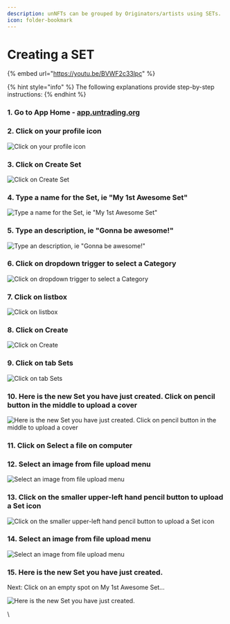 ```yaml
---
description: unNFTs can be grouped by Originators/artists using SETs.
icon: folder-bookmark
---
```


# Creating a SET

{% embed url="https://youtu.be/BVWF2c33lpc" %}

{% hint style="info" %}
The following explanations provide step-by-step instructions:
{% endhint %}

### 1. Go to App Home - [app.untrading.org](https://app.untrading.org)

### 2. Click on your profile icon

![Click on your profile icon](https://lh5.googleusercontent.com/qJoRWiOXEW7zdcPUwwQMjhS6XBLPOdNsSe5rur-8rAFLe3Yo2wEniemivmBkvI6s3c_mt3rrmx8_SfwDgiPJH3UBWGLl7z9urrdDJK6tDA7uTSDiIHW9HDmVALpKeoireJyXaabVXUYWqR0haun2XKs2_8bvUZo6TiY7xvUWslz_M7NW0FR1_B4RBMYQMQ)

### 3. Click on Create Set

![Click on Create Set](https://lh6.googleusercontent.com/jp57ppg2gnAKAg8UTRFWJPhxA-wvMvpPU0PnvPCMIhdZLYrOKAdQOk2J175pX6YxSA0qiYyUIyQL41Q6ABg1l-TC_g3XE2d5A8RAwFRWXHm3zjnG-losW-z6qvu4QEcmyPKmrUf1q7pRlfrakkAOu-sFKOmIRrc-is6uMVrsJi-G0bWCRbcOp11IJH0HYQ)

### 4. Type a name for the Set, ie "My 1st Awesome Set"

![Type a name for the Set, ie "My 1st Awesome Set"](https://lh5.googleusercontent.com/ZQbm_niYYBxTExTeG4eEIU1frcdogLZqck0BWQXvYGEHPej8geyG3sYfHvjcbWYFlT4TMa8woWvlV8ej5ut9RKrBhyoKWFIGQxIfcAukimqaiDYQWSDHsjXLOK1mptJm6t6ggXByEjFkvz4s0w02wDxwuWQRFwwgKCuG7H5ug1aqq_wvTQUpvF9frNlm5Q)

### 5. Type an description, ie "Gonna be awesome!"

![Type an description, ie "Gonna be awesome!"](https://lh5.googleusercontent.com/A0hWoNg47F4Wh9gd93cP3B4z44JPfG4ooBI32VzIFCTTOcuHNkaZAe1-H45hLPGF1OFG_uyWOxFATfhiPfv4YCBPKVahnOhqMkgM24DWal9kibTWYFAfvrkOA9jMEMqc-ayI2BFt15f8TiB9WaY92k6kKDy0bi12ZYiuPTuM4yeN-vG8olGRkNOH1sDRdg)

### 6. Click on dropdown trigger to select a Category

![Click on dropdown trigger to select a Category](https://lh5.googleusercontent.com/e8eJDylyR6MtGpY20yyTUk1Mh2-tI8tAodQes-0YmalBOn_Tix55BlPrN6KpU9WUVPK9mOKZC8xjkoMBZ_9ISpYKfhtpQU3NHqsZ6TH8RyGNyhSs_h3FwkMxJTmN0CifB9aA110btJY0gIqAVDyYCqyugqLdyoqfMvoDfAj0RKdNJolxslYMexyDs5jMgg)

### 7. Click on listbox

![Click on listbox](https://lh4.googleusercontent.com/PTGp0BqTwqjOw_jIuavyrm20mJnExHu--NS21TsjRebohLqm9nGS68m3qIRI6cWlfr60zs2z4pztX3ZcxqEO4urzqFz1GRdVAWTgbTLETRxo8Fiqs2stHy1eD2pu_DLhFJtcyuduSscpj2_YBHisq6bJd7jLL60zj6POVANN7z_Tlh-NNN3gnAD4492aqQ)

### 8. Click on Create

![Click on Create](https://lh5.googleusercontent.com/P9Jikicz4ucZLwZkjokmv8RUv1sx_llfCz4P5zfBSu2kDxqoFTRx0WAcX1cJk0W2dx3Z9cgKJz3su-XhzJDGwsPqOFiosmsd4Y81ymJZ4WkYOOtUfqSxnR_zwenqFlNUQ7ZtyAwAhi8buPTh1aoxVYJzuQXIUlLHj-Bqz3HSpE33IhK2G5Cs6dvle0eygQ)

### 9. Click on tab Sets

![Click on tab Sets](https://lh3.googleusercontent.com/ri1dPdZIU7rckK3pmGWNzc5Gc5col4JxOnbTBLC5XllhBLhfjY8Ue25W-oRORMl8qLGS-UxDvkH0L4XTjwhoSLA0a7ygEYI-4NrA_7tlwFoWkg5YZmSPon0Kz0mMnl4xZJ9iFuFij0rm3AznpAOjtweqWsY91eeukE48e5rqynG1lWMO_JVppjd2n9uiAA)

### 10. Here is the new Set you have just created. Click on pencil button in the middle to upload a cover

![Here is the new Set you have just created. Click on pencil button in the middle to upload a cover](https://lh3.googleusercontent.com/GnN27n_sUlaef-8HRl4p1QyjAHeBMFOjLoHR2EWgyQxOhem40wHIQhj0QgmruR1tYLbK6PWTh55Tvw9xvxuZ4DzePC_82vPjGKJsDl4OcAN9-zGdXE7hp1qyyrQQC_LQqEe-QqUpXhLteObeSA8Ufs4QrGH38gFS1KTPP55G0is1TnX4nDgcSLXe0XV04w)

### 11. Click on Select a file on computer

### 12. Select an image from file upload menu

![Select  an image from file upload menu](https://lh5.googleusercontent.com/l8TZ7Wal-BnJ7-gPPW0jh54EsJSNV92f96TFn5sSwJGGDKD-yrTWoSuC2wDrzJSeywePql6642bpoW7_kiY6pJWkhCNAQ-urncdDTfugSrRC7JtzvVrTM5CcpwiruE3IkiideB7zFBscF3YjL06Pz8V2_MhUSA4uCrzpaSYgzVIZYubwBnwRsDlhq-WmXg)

### 13. Click on the smaller upper-left hand pencil button to upload a Set icon

![Click on the smaller upper-left hand pencil button to upload a Set icon](https://lh6.googleusercontent.com/KtDy-_XDNnZia8i-2eWRYBHPfUBaa2xaX-6scLWOFtnLkphM7M1o55VgsyO6aZXZH3hwy9G3dLWdxDgzLix6T9vkNL54rlKRu3bp24uLqiSkWB1b6MEiNJIVKM5nEJRkB4LXAMV_kuTeCccg5d7b2Ue5LKeGwky6Ii1RgtWo4nbKNAXR9t3LwnnHOLCRiw)

### 14. Select an image from file upload menu

![Select an image from file upload menu](https://lh5.googleusercontent.com/4yT0H2kOTqJMhVZJ6tPjG9Zwf_woBWkfEEd8iwDz8QTJl9JzdpRcJl-M85lly7l1IaXJaFK2IfLM9XtSwqd1W-d3316yraPEfNizu1UaB7ZOtRn044D-quZtis0kWU2IoFd0RQ1yr_8prpxvgLT69JRhc1dzxT1-ta2mZISXOOaf1DrWZ1sOqVvggkwJbQ)

### 15. Here is the new Set you have just created.

Next: Click on an empty spot on My 1st Awesome Set…

![Here is the new Set you have just created.](https://lh5.googleusercontent.com/QffNLLi0MtHK8aema6eLemR4mjQGfKhthYPSnGLLNlz68xNiyFoMc0UQ1VUt_o0sN8ZTEc3nqA35rP5OUwI4BOBVijX0pBn4BTvqm24Sx_G-cXF1Ld_2vILDIQpidLBF4AYnPzf6WW3h0zwVtOuaFR_6uVIccPSQik7fy7Idf7DmALtaysCvFHtCQjwNkw)

\
